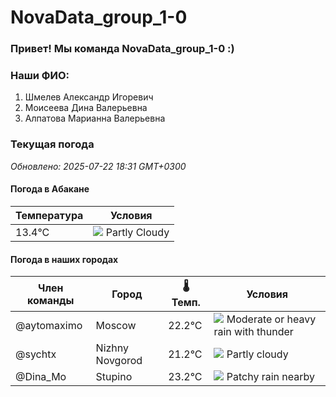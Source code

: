 # NovaData_group_1-0
### Привет! Мы команда NovaData_group_1-0 :)

### Наши ФИО:
1. Шмелев Александр Игоревич
2. Моисеева Дина Валерьевна
3. Алпатова Марианна Валерьевна

### Текущая погода
<!-- WEATHER:START -->
_Обновлено: 2025-07-22 18:31 GMT+0300_

#### Погода в Абакане

| Температура | Условия |
|-------------|----------|
| 13.4°C     | ![](https://cdn.weatherapi.com/weather/64x64/night/116.png) Partly Cloudy |

#### Погода в наших городах

| Член команды  | Город               | 🌡️ Темп.  | Условия          |
|---------------|---------------------|-----------|--------------------|
| @aytomaximo    | Moscow              |   22.2°C | ![](https://cdn.weatherapi.com/weather/64x64/day/389.png) Moderate or heavy rain with thunder |
| @sychtx        | Nizhny Novgorod     |   21.2°C | ![](https://cdn.weatherapi.com/weather/64x64/day/116.png) Partly cloudy |
| @Dina_Mo       | Stupino             |   23.2°C | ![](https://cdn.weatherapi.com/weather/64x64/day/176.png) Patchy rain nearby |

<!-- WEATHER:END -->
